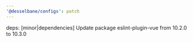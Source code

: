```yaml
---
'@desselbane/configs': patch
---
```


deps: [minor|dependencies] Update package eslint-plugin-vue from 10.2.0 to 10.3.0
